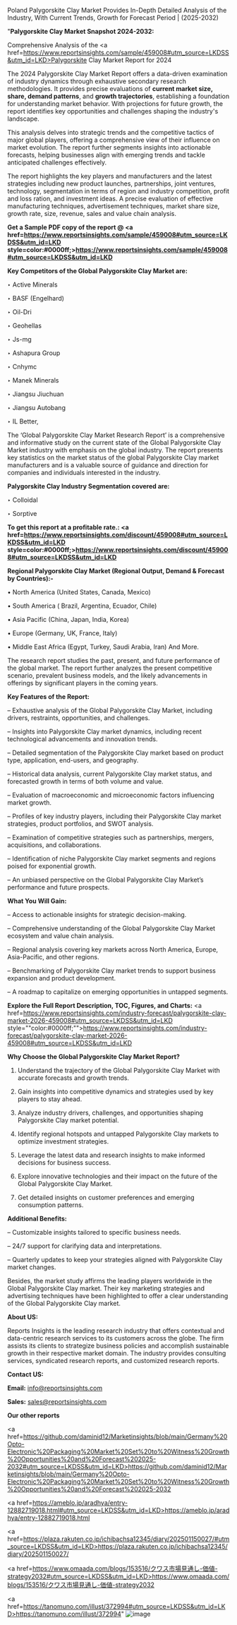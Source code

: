 Poland Palygorskite Clay Market Provides In-Depth Detailed Analysis of the Industry, With Current Trends, Growth for Forecast Period | (2025-2032)

"<strong>Palygorskite Clay Market Snapshot 2024-2032:</strong>

Comprehensive Analysis of the <a href=https://www.reportsinsights.com/sample/459008#utm_source=LKDSS&utm_id=LKD>Palygorskite Clay Market</a> Report for 2024

The 2024 Palygorskite Clay Market Report offers a data-driven examination of industry dynamics through exhaustive secondary research methodologies. It provides precise evaluations of <strong>current market size, share, demand patterns</strong>, and <strong>growth trajectories</strong>, establishing a foundation for understanding market behavior. With projections for future growth, the report identifies key opportunities and challenges shaping the industry's landscape.

This analysis delves into strategic trends and the competitive tactics of major global players, offering a comprehensive view of their influence on market evolution. The report further segments insights into actionable forecasts, helping businesses align with emerging trends and tackle anticipated challenges effectively.

The report highlights the key players and manufacturers and the latest strategies including new product launches, partnerships, joint ventures, technology, segmentation in terms of region and industry competition, profit and loss ration, and investment ideas. A precise evaluation of effective manufacturing techniques, advertisement techniques, market share size, growth rate, size, revenue, sales and value chain analysis.

<strong>Get a Sample PDF copy of the report @ <a href=https://www.reportsinsights.com/sample/459008#utm_source=LKDSS&utm_id=LKD style=color:#0000ff;>https://www.reportsinsights.com/sample/459008#utm_source=LKDSS&utm_id=LKD</a></strong>

<strong>Key Competitors of the Global Palygorskite Clay Market are:</strong>

‣ Active Minerals

‣ BASF (Engelhard)

‣ Oil-Dri

‣ Geohellas

‣ Js-mg

‣ Ashapura Group

‣ Cnhymc

‣ Manek Minerals

‣ Jiangsu Jiuchuan

‣ Jiangsu Autobang

‣ IL Better,

The ‘Global Palygorskite Clay Market Research Report’ is a comprehensive and informative study on the current state of the Global Palygorskite Clay Market industry with emphasis on the global industry. The report presents key statistics on the market status of the global Palygorskite Clay market manufacturers and is a valuable source of guidance and direction for companies and individuals interested in the industry.

<strong>Palygorskite Clay Industry Segmentation covered are:</strong>

‣ Colloidal

‣ Sorptive

<strong>To get this report at a profitable rate.: <a href=https://www.reportsinsights.com/discount/459008#utm_source=LKDSS&utm_id=LKD style=color:#0000ff;>https://www.reportsinsights.com/discount/459008#utm_source=LKDSS&utm_id=LKD</a></strong>

<strong>Regional Palygorskite Clay Market (Regional Output, Demand &amp; Forecast by Countries):-</strong>

• North America (United States, Canada, Mexico)

• South America ( Brazil, Argentina, Ecuador, Chile)

• Asia Pacific (China, Japan, India, Korea)

• Europe (Germany, UK, France, Italy)

• Middle East Africa (Egypt, Turkey, Saudi Arabia, Iran) And More.

The research report studies the past, present, and future performance of the global market. The report further analyzes the present competitive scenario, prevalent business models, and the likely advancements in offerings by significant players in the coming years.

<strong>Key Features of the Report:</strong>

– Exhaustive analysis of the Global Palygorskite Clay Market, including drivers, restraints, opportunities, and challenges.

– Insights into Palygorskite Clay market dynamics, including recent technological advancements and innovation trends.

– Detailed segmentation of the Palygorskite Clay market based on product type, application, end-users, and geography.

– Historical data analysis, current Palygorskite Clay market status, and forecasted growth in terms of both volume and value.

– Evaluation of macroeconomic and microeconomic factors influencing market growth.

– Profiles of key industry players, including their Palygorskite Clay market strategies, product portfolios, and SWOT analysis.

– Examination of competitive strategies such as partnerships, mergers, acquisitions, and collaborations.

– Identification of niche Palygorskite Clay market segments and regions poised for exponential growth.

– An unbiased perspective on the Global Palygorskite Clay Market’s performance and future prospects.

<strong>What You Will Gain:</strong>

– Access to actionable insights for strategic decision-making.

– Comprehensive understanding of the Global Palygorskite Clay Market ecosystem and value chain analysis.

– Regional analysis covering key markets across North America, Europe, Asia-Pacific, and other regions.

– Benchmarking of Palygorskite Clay market trends to support business expansion and product development.

– A roadmap to capitalize on emerging opportunities in untapped segments.

<strong>Explore the Full Report Description, TOC, Figures, and Charts:</strong>
<a href=https://www.reportsinsights.com/industry-forecast/palygorskite-clay-market-2026-459008#utm_source=LKDSS&utm_id=LKD style=""color:#0000ff;"">https://www.reportsinsights.com/industry-forecast/palygorskite-clay-market-2026-459008#utm_source=LKDSS&utm_id=LKD</a>

<strong>Why Choose the Global Palygorskite Clay Market Report?</strong>

1. Understand the trajectory of the Global Palygorskite Clay Market with accurate forecasts and growth trends.

2. Gain insights into competitive dynamics and strategies used by key players to stay ahead.

3. Analyze industry drivers, challenges, and opportunities shaping Palygorskite Clay market potential.

4. Identify regional hotspots and untapped Palygorskite Clay markets to optimize investment strategies.

5. Leverage the latest data and research insights to make informed decisions for business success.

6. Explore innovative technologies and their impact on the future of the Global Palygorskite Clay Market.

7. Get detailed insights on customer preferences and emerging consumption patterns.

<strong>Additional Benefits:</strong>

– Customizable insights tailored to specific business needs.

– 24/7 support for clarifying data and interpretations.

– Quarterly updates to keep your strategies aligned with Palygorskite Clay market changes.

Besides, the market study affirms the leading players worldwide in the Global Palygorskite Clay market. Their key marketing strategies and advertising techniques have been highlighted to offer a clear understanding of the Global Palygorskite Clay market.

<strong><strong>About US</strong>:</strong>

Reports Insights is the leading research industry that offers contextual and data-centric research services to its customers across the globe. The firm assists its clients to strategize business policies and accomplish sustainable growth in their respective market domain. The industry provides consulting services, syndicated research reports, and customized research reports.

<strong>Contact US:</strong>

<p class=><b>Email:</b> <a href=mailto:info@reportsinsights.com>info@reportsinsights.com</a></p>
<p class=><b>Sales:</b> <a href=mailto:sales@reportsinsights.com>sales@reportsinsights.com</a></p>

<strong>Our other reports</strong>

<a href=https://github.com/daminid12/Marketinsights/blob/main/Germany%20Opto-Electronic%20Packaging%20Market%20Set%20to%20Witness%20Growth%20Opportunities%20and%20Forecast%202025-2032#utm_source=LKDSS&utm_id=LKD>https://github.com/daminid12/Marketinsights/blob/main/Germany%20Opto-Electronic%20Packaging%20Market%20Set%20to%20Witness%20Growth%20Opportunities%20and%20Forecast%202025-2032</a>

<a href=https://ameblo.jp/aradhya/entry-12882719018.html#utm_source=LKDSS&utm_id=LKD>https://ameblo.jp/aradhya/entry-12882719018.html</a>

<a href=https://plaza.rakuten.co.jp/ichibachsa12345/diary/202501150027/#utm_source=LKDSS&utm_id=LKD>https://plaza.rakuten.co.jp/ichibachsa12345/diary/202501150027/</a>

<a href=https://www.omaada.com/blogs/153516/クワス市場見通し-価値-strategy2032#utm_source=LKDSS&utm_id=LKD>https://www.omaada.com/blogs/153516/クワス市場見通し-価値-strategy2032</a>

<a href=https://tanomuno.com/illust/372994#utm_source=LKDSS&utm_id=LKD>https://tanomuno.com/illust/372994</a>"
![image](https://github.com/user-attachments/assets/08fdd62f-b5f9-49ec-9cdc-a285f9fd5ed7)
